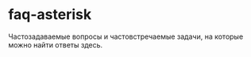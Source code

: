 # faq-asterisk
Частозадаваемые вопросы и частовстречаемые задачи, на которые можно найти ответы здесь.
